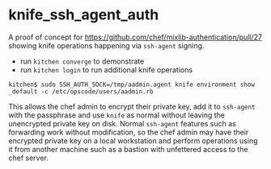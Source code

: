 # knife_ssh_agent_auth

A proof of concept for https://github.com/chef/mixlib-authentication/pull/27 showing knife operations happening via `ssh-agent` signing.

* run `kitchen converge` to demonstrate
* run `kitchen login` to run additional knife operations

```
kitchen$ sudo SSH_AUTH_SOCK=/tmp/aadmin.agent knife environment show _default -c /etc/opscode/users/aadmin.rb
```

This allows the chef admin to encrypt their private key, add it to `ssh-agent` with the passphrase and use `knife` as normal without leaving the unencrypted private key on disk. Normal `ssh-agent` features such as forwarding work without modification, so the chef admin may have their encrypted private key on a local workstation and perform operations using it from another machine such as a bastion with unfettered access to the chef server.
